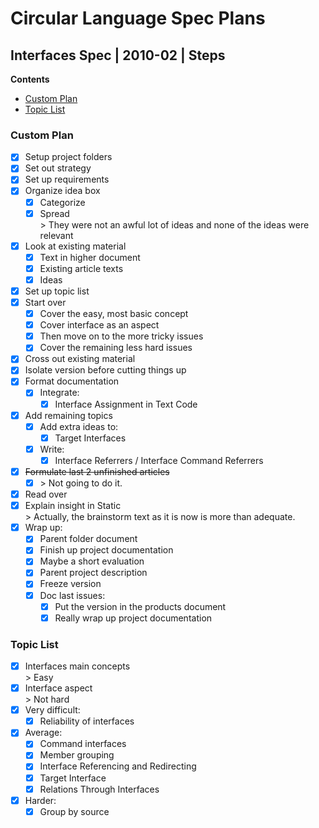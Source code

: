﻿Circular Language Spec Plans
============================

Interfaces Spec | 2010-02 | Steps
---------------------------------

__Contents__

- [Custom Plan](#custom-plan)
- [Topic List](#topic-list)

### Custom Plan

- [x] Setup project folders
- [x] Set out strategy
- [x] Set up requirements
- [x] Organize idea box
    - [x] Categorize
    - [x] Spread  
          \> They were not an awful lot of ideas and none of the ideas were relevant
- [x] Look at existing material
    - [x] Text in higher document
    - [x] Existing article texts
    - [x] Ideas
- [x] Set up topic list
- [x] Start over
    - [x] Cover the easy, most basic concept
    - [x] Cover interface as an aspect
    - [x] Then move on to the more tricky issues
    - [x] Cover the remaining less hard issues
- [x] Cross out existing material
- [x] Isolate version before cutting things up
- [x] Format documentation
    - [x] Integrate:
        - [x] Interface Assignment in Text Code
- [x] Add remaining topics
    - [x] Add extra ideas to:
        - [x] Target Interfaces
    - [x] Write:
        - [x] Interface Referrers / Interface Command Referrers
- [x] ~~Formulate last 2 unfinished articles~~
    - [x] \> Not going to do it.
- [x] Read over
- [x] Explain insight in Static  
      \> Actually, the brainstorm text as it is now is more than adequate.
- [x] Wrap up:
    - [x] Parent folder document
    - [x] Finish up project documentation
    - [x] Maybe a short evaluation
    - [x] Parent project description
    - [x] Freeze version
    - [x] Doc last issues:
        - [x] Put the version in the products document
        - [x] Really wrap up project documentation

### Topic List

- [x] Interfaces main concepts  
      \> Easy
- [x] Interface aspect  
      \> Not hard
- [x] Very difficult:
    - [x] Reliability of interfaces
- [x] Average:
    - [x] Command interfaces
    - [x] Member grouping
    - [x] Interface Referencing and Redirecting
    - [x] Target Interface
    - [x] Relations Through Interfaces
- [x] Harder:
    - [x] Group by source